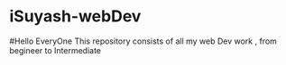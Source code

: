 # iSuyash-webDev
#Hello EveryOne
  This repository consists of all my web Dev work , from begineer to Intermediate 
